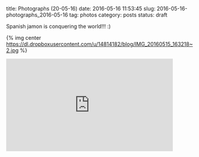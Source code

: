 title: Photographs (20-05-16)
date: 2016-05-16 11:53:45
slug: 2016-05-16-photographs_2016-05-16
tag: photos
category: posts
status: draft 


Spanish jamon is conquering the world!!! :)

{% img center https://dl.dropboxusercontent.com/u/14814182/blog/IMG_20160515_163218~2.jpg %}

<iframe width="450" height="250" frameborder="0" style="border:0" src="https://www.google.com/maps/embed/v1/place?key=AIzaSyCNvAi6WvwiI7MAceB5K6azFDIy9WoOvos&q=35.65030286111111,139.72087094444444&zoom=18" allowfullscreen>

\\\psgonza
